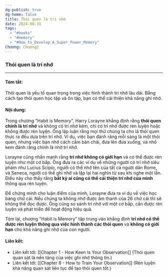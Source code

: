 ```yaml
---
dg-publish: true
dg-home: false
title: Thói quen là trí nhớ
date: 2024-08-31
tags:
  - "#books"
  - "#memory"
  - "#How_to_Develop_A_Super_Power_Memory"
Chương: Chương2
---
```

### Thói quen là trí nhớ
---
#### Tóm tắt:
Thói quen là yếu tố quan trọng trong việc hình thành trí nhớ lâu dài. Bằng cách tạo thói quen học tập và ôn tập, bạn có thể cải thiện khả năng ghi nhớ.

#### Nội dung:
Trong chương "Habit is Memory", Harry Lorayne khẳng định rằng **thói quen chính là trí nhớ** và không có trí nhớ kém, chỉ có trí nhớ được rèn luyện hoặc không được rèn luyện. Ông lập luận rằng mọi thứ chúng ta cho là thói quen thực ra đều dựa trên trí nhớ. Ví dụ, việc bạn đánh răng mỗi sáng là một thói quen, nhưng việc bạn nhớ cách cầm bàn chải, đưa lên đưa xuống, và nhổ kem đánh răng chính là nhờ trí nhớ.

Lorayne cũng nhấn mạnh rằng **trí nhớ không có giới hạn** và có thể được rèn luyện như một cơ bắp. Ông đưa ra các ví dụ về những người có trí nhớ siêu phàm như Lucius Scipio, người có thể nhớ tên của tất cả người dân Rome, và Seneca, người có thể ghi nhớ và lặp lại hai nghìn từ sau khi nghe một lần. Điều này cho thấy rằng **bất kỳ ai cũng có thể cải thiện trí nhớ của mình** thông qua rèn luyện.

Để chứng minh cho luận điểm của mình, Lorayne đưa ra ví dụ về việc học bảng chữ cái. Nếu chúng ta không nhớ được âm thanh của 26 chữ cái thì sẽ không thể đọc được. Ông cũng so sánh trí nhớ với một cơ bắp, cần được rèn luyện và phát triển để hoạt động hiệu quả.

Tóm lại, chương "Habit is Memory" tập trung vào khẳng định **trí nhớ có thể được rèn luyện thông qua việc hình thành các thói quen** và **không có giới hạn** cho khả năng ghi nhớ của con người.

#### **Liên kết**:
- Liên kết tới: [[Chapter 1 - How Keen Is Your Observation]] (Thói quen quan sát là nền tảng của việc ghi nhớ thông tin.)
- Liên kết tới: [[Chapter 8 - How to Train Your Observation]] (Rèn luyện khả năng quan sát liên tục để tạo thói quen tốt.)
